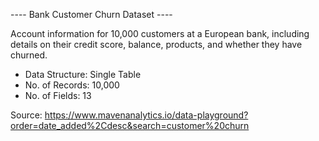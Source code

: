 ---- Bank Customer Churn Dataset ----

Account information for 10,000 customers at a European bank, including details on their credit score, balance, products, and whether they have churned.

- Data Structure: Single Table
- No. of Records: 10,000
- No. of Fields: 13

Source: https://www.mavenanalytics.io/data-playground?order=date_added%2Cdesc&search=customer%20churn
